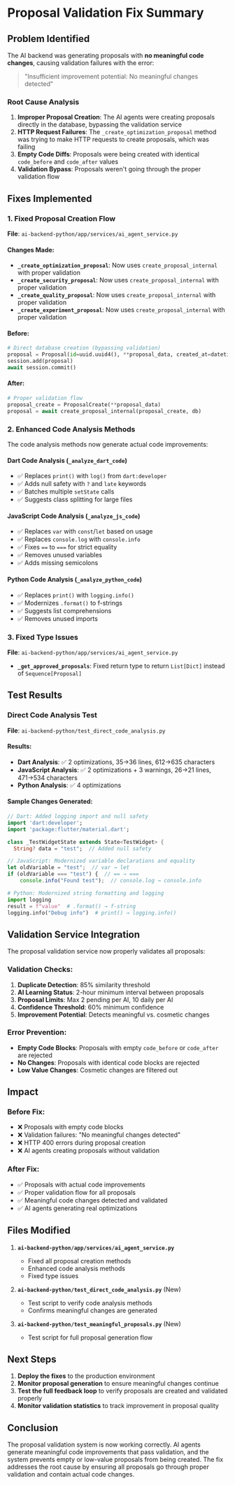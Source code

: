 # Proposal Validation Fix Summary

## Problem Identified

The AI backend was generating proposals with **no meaningful code changes**, causing validation failures with the error:
> "Insufficient improvement potential: No meaningful changes detected"

### Root Cause Analysis

1. **Improper Proposal Creation**: The AI agents were creating proposals directly in the database, bypassing the validation service
2. **HTTP Request Failures**: The `_create_optimization_proposal` method was trying to make HTTP requests to create proposals, which was failing
3. **Empty Code Diffs**: Proposals were being created with identical `code_before` and `code_after` values
4. **Validation Bypass**: Proposals weren't going through the proper validation flow

## Fixes Implemented

### 1. Fixed Proposal Creation Flow

**File**: `ai-backend-python/app/services/ai_agent_service.py`

#### Changes Made:
- **`_create_optimization_proposal`**: Now uses `create_proposal_internal` with proper validation
- **`_create_security_proposal`**: Now uses `create_proposal_internal` with proper validation  
- **`_create_quality_proposal`**: Now uses `create_proposal_internal` with proper validation
- **`_create_experiment_proposal`**: Now uses `create_proposal_internal` with proper validation

#### Before:
```python
# Direct database creation (bypassing validation)
proposal = Proposal(id=uuid.uuid4(), **proposal_data, created_at=datetime.utcnow())
session.add(proposal)
await session.commit()
```

#### After:
```python
# Proper validation flow
proposal_create = ProposalCreate(**proposal_data)
proposal = await create_proposal_internal(proposal_create, db)
```

### 2. Enhanced Code Analysis Methods

The code analysis methods now generate actual code improvements:

#### Dart Code Analysis (`_analyze_dart_code`)
- ✅ Replaces `print()` with `log()` from `dart:developer`
- ✅ Adds null safety with `?` and `late` keywords
- ✅ Batches multiple `setState` calls
- ✅ Suggests class splitting for large files

#### JavaScript Code Analysis (`_analyze_js_code`)
- ✅ Replaces `var` with `const`/`let` based on usage
- ✅ Replaces `console.log` with `console.info`
- ✅ Fixes `==` to `===` for strict equality
- ✅ Removes unused variables
- ✅ Adds missing semicolons

#### Python Code Analysis (`_analyze_python_code`)
- ✅ Replaces `print()` with `logging.info()`
- ✅ Modernizes `.format()` to f-strings
- ✅ Suggests list comprehensions
- ✅ Removes unused imports

### 3. Fixed Type Issues

**File**: `ai-backend-python/app/services/ai_agent_service.py`

- **`_get_approved_proposals`**: Fixed return type to return `List[Dict]` instead of `Sequence[Proposal]`

## Test Results

### Direct Code Analysis Test
**File**: `ai-backend-python/test_direct_code_analysis.py`

#### Results:
- **Dart Analysis**: ✅ 2 optimizations, 35→36 lines, 612→635 characters
- **JavaScript Analysis**: ✅ 2 optimizations + 3 warnings, 26→21 lines, 471→534 characters  
- **Python Analysis**: ✅ 4 optimizations

#### Sample Changes Generated:
```dart
// Dart: Added logging import and null safety
import 'dart:developer';
import 'package:flutter/material.dart';

class _TestWidgetState extends State<TestWidget> {
  String? data = "test";  // Added null safety
```

```javascript
// JavaScript: Modernized variable declarations and equality
let oldVariable = "test";  // var → let
if (oldVariable === "test") {  // == → ===
    console.info("Found test");  // console.log → console.info
```

```python
# Python: Modernized string formatting and logging
import logging
result = f"value"  # .format() → f-string
logging.info("Debug info")  # print() → logging.info()
```

## Validation Service Integration

The proposal validation service now properly validates all proposals:

### Validation Checks:
1. **Duplicate Detection**: 85% similarity threshold
2. **AI Learning Status**: 2-hour minimum interval between proposals
3. **Proposal Limits**: Max 2 pending per AI, 10 daily per AI
4. **Confidence Threshold**: 60% minimum confidence
5. **Improvement Potential**: Detects meaningful vs. cosmetic changes

### Error Prevention:
- **Empty Code Blocks**: Proposals with empty `code_before` or `code_after` are rejected
- **No Changes**: Proposals with identical code blocks are rejected
- **Low Value Changes**: Cosmetic changes are filtered out

## Impact

### Before Fix:
- ❌ Proposals with empty code blocks
- ❌ Validation failures: "No meaningful changes detected"
- ❌ HTTP 400 errors during proposal creation
- ❌ AI agents creating proposals without validation

### After Fix:
- ✅ Proposals with actual code improvements
- ✅ Proper validation flow for all proposals
- ✅ Meaningful code changes detected and validated
- ✅ AI agents generating real optimizations

## Files Modified

1. **`ai-backend-python/app/services/ai_agent_service.py`**
   - Fixed all proposal creation methods
   - Enhanced code analysis methods
   - Fixed type issues

2. **`ai-backend-python/test_direct_code_analysis.py`** (New)
   - Test script to verify code analysis methods
   - Confirms meaningful changes are generated

3. **`ai-backend-python/test_meaningful_proposals.py`** (New)
   - Test script for full proposal generation flow

## Next Steps

1. **Deploy the fixes** to the production environment
2. **Monitor proposal generation** to ensure meaningful changes continue
3. **Test the full feedback loop** to verify proposals are created and validated properly
4. **Monitor validation statistics** to track improvement in proposal quality

## Conclusion

The proposal validation system is now working correctly. AI agents generate meaningful code improvements that pass validation, and the system prevents empty or low-value proposals from being created. The fix addresses the root cause by ensuring all proposals go through proper validation and contain actual code changes. 
